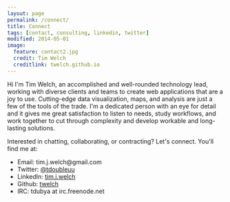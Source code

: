 ```yaml
---
layout: page
permalink: /connect/
title: Connect
tags: [contact, consulting, linkedin, twitter]
modified: 2014-05-01
image:
  feature: contact2.jpg
  credit: Tim Welch
  creditlink: twelch.github.io
---
```


Hi I'm Tim Welch, an accomplished and well-rounded technology lead, working with diverse clients and teams to create web applications that are a joy to use. Cutting-edge data visualization, maps, and analysis are just a few of the tools of the trade. I'm a dedicated person with an eye for detail and it gives me great satisfaction to listen to needs, study workflows, and work together to cut through complexity and develop workable and long-lasting solutions.

Interested in chatting, collaborating, or contracting? Let's connect. You'll find me at:

* Email: &#116;&#105;&#109;&#046;&#106;&#046;&#119;&#101;&#108;&#099;&#104;&#064;&#103;&#109;&#097;&#105;&#108;&#046;&#099;&#111;&#109;
* Twitter: [@tdoubleuu](http://twitter.com/TDoubleuu)
* LinkedIn: [tim.j.welch](http://www.linkedin.com/in/timjwelch/)
* Github: [twelch](http://github.com/twelch)
* IRC: tdubya at irc.freenode.net
